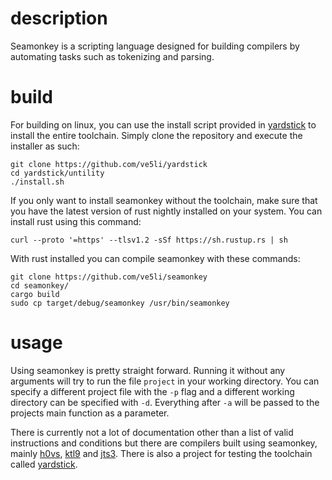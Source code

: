 # description
Seamonkey is a scripting language designed for building compilers by automating tasks such as tokenizing and parsing.

# build
For building on linux, you can use the install script provided in [yardstick](https://github.com/ve5li/yardstick) to install the entire toolchain. Simply clone the repository and execute the installer as such:
```
git clone https://github.com/ve5li/yardstick
cd yardstick/untility
./install.sh
```

If you only want to install seamonkey without the toolchain, make sure that you have the latest version of rust nightly installed on your system. You can install rust using this command:
```
curl --proto '=https' --tlsv1.2 -sSf https://sh.rustup.rs | sh
```
With rust installed you can compile seamonkey with these commands:
```
git clone https://github.com/ve5li/seamonkey
cd seamonkey/
cargo build
sudo cp target/debug/seamonkey /usr/bin/seamonkey
```

# usage
Using seamonkey is pretty straight forward. Running it without any arguments will try to run the file ```project``` in your working directory.
You can specify a different project file with the ```-p``` flag and a different working directory can be specified with ```-d```.
Everything after ```-a``` will be passed to the projects main function as a parameter.

There is currently not a lot of documentation other than a list of valid instructions and conditions but there are compilers built using seamonkey, mainly [h0vs](https://github.com/ve5li/h0vs), [ktl9](https://github.com/ve5li/ktl9) and [jts3](https://github.com/ve5li/jts3).
There is also a project for testing the toolchain called [yardstick](https://github.com/ve5li/yardstick).
